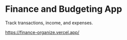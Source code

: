 # Finance and Budgeting App

Track transactions, income, and expenses.

https://finance-organize.vercel.app/
